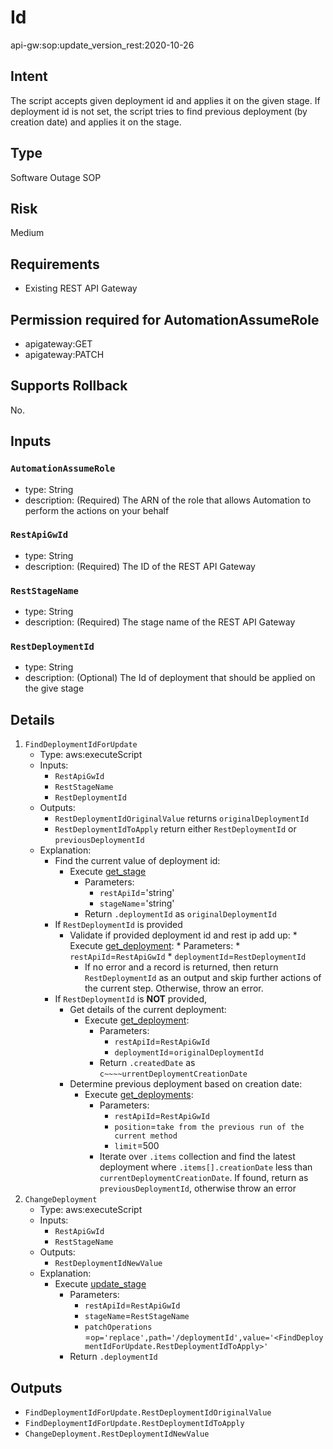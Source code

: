 # Id
api-gw:sop:update_version_rest:2020-10-26

## Intent
The script accepts given deployment id and applies it on the given stage. If deployment id is not set, the script tries
to find previous deployment (by creation date) and applies it on the stage.

## Type
Software Outage SOP

## Risk
Medium

## Requirements
* Existing REST API Gateway

## Permission required for AutomationAssumeRole
* apigateway:GET
* apigateway:PATCH

## Supports Rollback
No.

## Inputs
### `AutomationAssumeRole`
  * type: String
  * description: (Required) The ARN of the role that allows Automation to perform the actions on your behalf
### `RestApiGwId`
  * type: String
  * description: (Required) The ID of the REST API Gateway
### `RestStageName`
  * type: String
  * description: (Required) The stage name of the REST API Gateway
### `RestDeploymentId`
  * type: String
  * description: (Optional) The Id of deployment that should be applied on the give stage

## Details

1. `FindDeploymentIdForUpdate`
    * Type: aws:executeScript
    * Inputs:
        * `RestApiGwId`
        * `RestStageName`
        * `RestDeploymentId`
    * Outputs:
        * `RestDeploymentIdOriginalValue` returns `originalDeploymentId`
        * `RestDeploymentIdToApply` return either `RestDeploymentId` or `previousDeploymentId`
    * Explanation:
        * Find the current value of deployment id:
          * Execute [get_stage](https://boto3.amazonaws.com/v1/documentation/api/latest/reference/services/apigateway.html#APIGateway.Client.get_stage)
            * Parameters:
              * `restApiId`='string'
              * `stageName`='string'
            * Return `.deploymentId` as `originalDeploymentId`
        * If `RestDeploymentId` is provided
          * Validate if provided deployment id and rest ip add up:
              *
              Execute [get_deployment](https://boto3.amazonaws.com/v1/documentation/api/latest/reference/services/apigateway.html#APIGateway.Client.get_deployment):
                  * Parameters:
                      * `restApiId`=`RestApiGwId`
                      * `deploymentId`=`RestDeploymentId`
              * If no error and a record is returned, then return `RestDeploymentId` as an output and skip further
                actions of the current step. Otherwise, throw an error.
        * If `RestDeploymentId` is **NOT** provided, 
          * Get details of the current deployment:
            * Execute [get_deployment](https://boto3.amazonaws.com/v1/documentation/api/latest/reference/services/apigateway.html#APIGateway.Client.get_deployment):
                * Parameters:
                    * `restApiId`=`RestApiGwId`
                    * `deploymentId`=`originalDeploymentId`
                * Return `.createdDate` as `c~~~~urrentDeploymentCreationDate`
          * Determine previous deployment based on creation date:
            * Execute [get_deployments](https://boto3.amazonaws.com/v1/documentation/api/latest/reference/services/apigateway.html#APIGateway.Client.get_deployments):
                * Parameters:
                    * `restApiId`=`RestApiGwId`
                    * `position`=`take from the previous run of the current method`
                    * `limit`=500
                * Iterate over `.items` collection and find the latest deployment where `.items[].creationDate` less
                  than `currentDeploymentCreationDate`. If found, return as `previousDeploymentId`, otherwise throw an
                  error
1. `ChangeDeployment`
    * Type: aws:executeScript
    * Inputs:
        * `RestApiGwId`
        * `RestStageName`
    * Outputs:
        * `RestDeploymentIdNewValue`
    * Explanation:
        * Execute [update_stage](https://boto3.amazonaws.com/v1/documentation/api/latest/reference/services/apigateway.html#APIGateway.Client.update_stage)
          * Parameters:
            * `restApiId`=`RestApiGwId`
            * `stageName`=`RestStageName`
            * `patchOperations`
              =`op='replace',path='/deploymentId',value='<FindDeploymentIdForUpdate.RestDeploymentIdToApply>'`
          * Return `.deploymentId`

## Outputs

* `FindDeploymentIdForUpdate.RestDeploymentIdOriginalValue`
* `FindDeploymentIdForUpdate.RestDeploymentIdToApply`
* `ChangeDeployment.RestDeploymentIdNewValue`